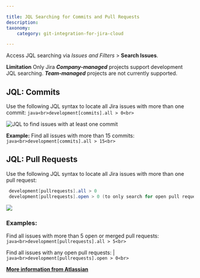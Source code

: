 ```yaml
---

title: JQL Searching for Commits and Pull Requests
description:
taxonomy:
    category: git-integration-for-jira-cloud

---
```

Access JQL searching via _Issues and Filters_ > **Search Issues**.

**Limitation**
Only Jira _**Company-managed**_ projects support development JQL searching. _**Team-managed**_ projects are not currently supported.

## JQL: Commits

Use the following JQL syntax to locate all Jira issues with more than one commit:
```java<br>development[commits].all > 0<br>```

![JQL to find issues with at least one commit](https://bigbrassband.atlassian.net/wiki/download/attachments/643596299/jql-seach-commit-issues.png?version=2&modificationDate=1595583094730&cacheVersion=1&api=v2)


**Example:** Find all issues with more than 15 commits:
```java<br>development[commits].all > 15<br>```

## JQL: Pull Requests

Use the following JQL syntax to locate all Jira issues with more than one pull request:

```java
 development[pullrequests].all > 0
 development[pullrequests].open > 0 (to only search for open pull requests)
```

![](https://bigbrassband.atlassian.net/wiki/download/attachments/643596299/image-20200724-094910.png?version=1&modificationDate=1595584161928&cacheVersion=1&api=v2)

### Examples:

Find all issues with more than 5 open or merged pull requests:
```java<br>development[pullrequests].all > 5<br>```

Find all issues with any open pull requests: |
```java<br>development[pullrequests].open > 0<br>```

[**More information from Atlassian**](https://confluence.atlassian.com/jirasoftwarecloud/advanced-searching-developer-reference-967312910.html)

